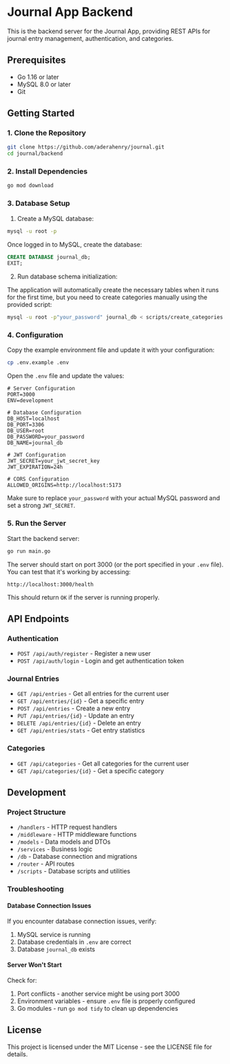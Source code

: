 # Journal App Backend

This is the backend server for the Journal App, providing REST APIs for journal entry management, authentication, and categories.

## Prerequisites

- Go 1.16 or later
- MySQL 8.0 or later
- Git

## Getting Started

### 1. Clone the Repository

```bash
git clone https://github.com/aderahenry/journal.git
cd journal/backend
```

### 2. Install Dependencies

```bash
go mod download
```

### 3. Database Setup

1. Create a MySQL database:

```bash
mysql -u root -p
```

Once logged in to MySQL, create the database:

```sql
CREATE DATABASE journal_db;
EXIT;
```

2. Run database schema initialization:

The application will automatically create the necessary tables when it runs for the first time, but you need to create categories manually using the provided script:

```bash
mysql -u root -p"your_password" journal_db < scripts/create_categories.sql
```

### 4. Configuration

Copy the example environment file and update it with your configuration:

```bash
cp .env.example .env
```

Open the `.env` file and update the values:

```
# Server Configuration
PORT=3000
ENV=development

# Database Configuration
DB_HOST=localhost
DB_PORT=3306
DB_USER=root
DB_PASSWORD=your_password
DB_NAME=journal_db

# JWT Configuration
JWT_SECRET=your_jwt_secret_key
JWT_EXPIRATION=24h

# CORS Configuration
ALLOWED_ORIGINS=http://localhost:5173
```

Make sure to replace `your_password` with your actual MySQL password and set a strong `JWT_SECRET`.

### 5. Run the Server

Start the backend server:

```bash
go run main.go
```

The server should start on port 3000 (or the port specified in your `.env` file). You can test that it's working by accessing:

```
http://localhost:3000/health
```

This should return `OK` if the server is running properly.

## API Endpoints

### Authentication

- `POST /api/auth/register` - Register a new user
- `POST /api/auth/login` - Login and get authentication token

### Journal Entries

- `GET /api/entries` - Get all entries for the current user
- `GET /api/entries/{id}` - Get a specific entry
- `POST /api/entries` - Create a new entry
- `PUT /api/entries/{id}` - Update an entry
- `DELETE /api/entries/{id}` - Delete an entry
- `GET /api/entries/stats` - Get entry statistics

### Categories

- `GET /api/categories` - Get all categories for the current user
- `GET /api/categories/{id}` - Get a specific category

## Development

### Project Structure

- `/handlers` - HTTP request handlers
- `/middleware` - HTTP middleware functions
- `/models` - Data models and DTOs
- `/services` - Business logic
- `/db` - Database connection and migrations
- `/router` - API routes
- `/scripts` - Database scripts and utilities

### Troubleshooting

#### Database Connection Issues

If you encounter database connection issues, verify:

1. MySQL service is running
2. Database credentials in `.env` are correct
3. Database `journal_db` exists

#### Server Won't Start

Check for:

1. Port conflicts - another service might be using port 3000
2. Environment variables - ensure `.env` file is properly configured
3. Go modules - run `go mod tidy` to clean up dependencies

## License

This project is licensed under the MIT License - see the LICENSE file for details. 